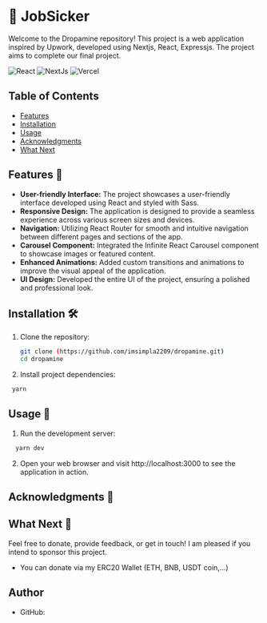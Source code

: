 # 🚀  JobSicker

Welcome to the Dropamine repository! This project is a web application inspired by Upwork, developed using Nextjs, React, Expressjs. The project aims to complete our final project.


![React](https://img.shields.io/badge/react-%2320232a.svg?style=for-the-badge&logo=react&logoColor=%2361DAFB)
![NextJs](https://s3.amazonaws.com/media-p.slid.es/uploads/992231/images/5692811/nextjsimg.png)
![Vercel](https://img.shields.io/badge/vercel-%23000000.svg?style=for-the-badge&logo=vercel&logoColor=white)


## Table of Contents
- [Features](#features)
- [Installation](#installation)
- [Usage](#usage)
- [Acknowledgments](#acknowledgments)
- [What Next](#what-next)

  
## Features 🌟

- **User-friendly Interface:** The project showcases a user-friendly interface developed using React and styled with Sass.
- **Responsive Design:** The application is designed to provide a seamless experience across various screen sizes and devices.
- **Navigation:** Utilizing React Router for smooth and intuitive navigation between different pages and sections of the app.
- **Carousel Component:** Integrated the Infinite React Carousel component to showcase images or featured content.
- **Enhanced Animations:** Added custom transitions and animations to improve the visual appeal of the application.
- **UI Design:** Developed the entire UI of the project, ensuring a polished and professional look.

## Installation 🛠️

1. Clone the repository:
   ```bash
   git clone (https://github.com/imsimpla2209/dropamine.git)
   cd dropamine
   ```
2. Install project dependencies:
  ```bash
   yarn
   ```

## Usage 🚀

1. Run the development server:
  ```bash
    yarn dev
   ```
2. Open your web browser and visit http://localhost:3000 to see the application in action.

## Acknowledgments 🙏


## What Next 🔮
Feel free to donate, provide feedback, or get in touch!
I am pleased if you intend to sponsor this project.

-   You can donate via my ERC20 Wallet (ETH, BNB, USDT coin,...)

## Author
- GitHub: 
